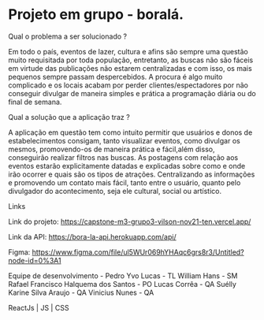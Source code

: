 # Projeto em grupo  - boralá.


Qual o problema a ser solucionado ?

Em todo o país, eventos de lazer, cultura e afins são sempre uma questão muito requisitada por toda população, entretanto, as buscas não são fáceis em virtude das publicações não estarem centralizadas e com isso, os mais pequenos sempre passam despercebidos. A procura é algo muito complicado e os locais acabam por perder clientes/espectadores por não conseguir divulgar de maneira simples e prática a programação diária ou do final de semana.


Qual a solução que a aplicação traz ?

A aplicação em questão tem como intuito permitir que usuários e donos de estabelecimentos consigam, tanto visualizar eventos, como divulgar os mesmos, promovendo-os de maneira prática e fácil,além disso, conseguirão realizar filtros nas buscas. As postagens com relação aos eventos estarão explicitamente datadas e explicadas sobre como e onde irão ocorrer e quais são os tipos de atrações. Centralizando as informações e promovendo um contato mais fácil, tanto entre o usuário, quanto pelo divulgador do acontecimento, seja ele cultural, social ou artístico.


Links

Link do projeto: https://capstone-m3-grupo3-vilson-nov21-ten.vercel.app/

Link da API: https://bora-la-api.herokuapp.com/api/

Figma: https://www.figma.com/file/ul5WUr069hYHAqc6grs8r3/Untitled?node-id=0%3A1


Equipe de desenvolvimento - 
Pedro Yvo Lucas - TL
William Hans - SM
Rafael Francisco Halquema dos Santos - PO
Lucas Corrêa - QA
Suélly Karine Silva Araujo - QA
Vinicius Nunes - QA


ReactJs | JS | CSS
